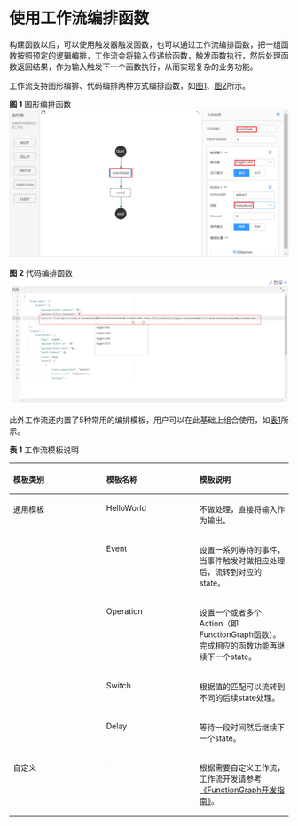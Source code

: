 # 使用工作流编排函数<a name="ZH-CN_TOPIC_0149027360"></a>

构建函数以后，可以使用触发器触发函数，也可以通过工作流编排函数，把一组函数按照预定的逻辑编排，工作流会将输入传递给函数，触发函数执行，然后处理函数返回结果，作为输入触发下一个函数执行，从而实现复杂的业务功能。

工作流支持图形编排、代码编排两种方式编排函数，如[图1](#fig206771040101614)、[图2](#fig14523121241515)所示。

**图 1**  图形编排函数<a name="fig206771040101614"></a>  
![](figures/图形编排函数.png "图形编排函数")

**图 2**  代码编排函数<a name="fig14523121241515"></a>  
![](figures/代码编排函数.png "代码编排函数")

此外工作流还内置了5种常用的编排模板，用户可以在此基础上组合使用，如[表1](#table536839433)所示。

**表 1**  工作流模板说明

<a name="table536839433"></a>
<table><thead align="left"><tr id="row98803369433"><th class="cellrowborder" valign="top" width="33.33333333333333%" id="mcps1.2.4.1.1"><p id="p195312449453"><a name="p195312449453"></a><a name="p195312449453"></a>模板类别</p>
</th>
<th class="cellrowborder" valign="top" width="33.33333333333333%" id="mcps1.2.4.1.2"><p id="p466353519433"><a name="p466353519433"></a><a name="p466353519433"></a>模板名称</p>
</th>
<th class="cellrowborder" valign="top" width="33.33333333333333%" id="mcps1.2.4.1.3"><p id="p193671149433"><a name="p193671149433"></a><a name="p193671149433"></a>模板说明</p>
</th>
</tr>
</thead>
<tbody><tr id="row400863009433"><td class="cellrowborder" rowspan="5" valign="top" width="33.33333333333333%" headers="mcps1.2.4.1.1 "><p id="p257648389433"><a name="p257648389433"></a><a name="p257648389433"></a>通用模板</p>
</td>
<td class="cellrowborder" valign="top" width="33.33333333333333%" headers="mcps1.2.4.1.2 "><p id="p430147759536"><a name="p430147759536"></a><a name="p430147759536"></a>HelloWorld</p>
</td>
<td class="cellrowborder" valign="top" width="33.33333333333333%" headers="mcps1.2.4.1.3 "><p id="p616447579536"><a name="p616447579536"></a><a name="p616447579536"></a>不做处理，直接将输入作为输出。</p>
</td>
</tr>
<tr id="row299889049433"><td class="cellrowborder" valign="top" headers="mcps1.2.4.1.1 "><p id="p431985569536"><a name="p431985569536"></a><a name="p431985569536"></a>Event</p>
</td>
<td class="cellrowborder" valign="top" headers="mcps1.2.4.1.2 "><p id="p94221109536"><a name="p94221109536"></a><a name="p94221109536"></a>设置一系列等待的事件，当事件触发时做相应处理后，流转到对应的state。</p>
</td>
</tr>
<tr id="row665189139433"><td class="cellrowborder" valign="top" headers="mcps1.2.4.1.1 "><p id="p236145649536"><a name="p236145649536"></a><a name="p236145649536"></a>Operation</p>
</td>
<td class="cellrowborder" valign="top" headers="mcps1.2.4.1.2 "><p id="p337315419536"><a name="p337315419536"></a><a name="p337315419536"></a>设置一个或者多个Action（即FunctionGraph函数）。完成相应的函数功能再继续下一个state。</p>
</td>
</tr>
<tr id="row125071899433"><td class="cellrowborder" valign="top" headers="mcps1.2.4.1.1 "><p id="p284495429536"><a name="p284495429536"></a><a name="p284495429536"></a>Switch</p>
</td>
<td class="cellrowborder" valign="top" headers="mcps1.2.4.1.2 "><p id="p227115519536"><a name="p227115519536"></a><a name="p227115519536"></a>根据值的匹配可以流转到不同的后续state处理。</p>
</td>
</tr>
<tr id="row552871319433"><td class="cellrowborder" valign="top" headers="mcps1.2.4.1.1 "><p id="p479404789536"><a name="p479404789536"></a><a name="p479404789536"></a>Delay</p>
</td>
<td class="cellrowborder" valign="top" headers="mcps1.2.4.1.2 "><p id="p579734819536"><a name="p579734819536"></a><a name="p579734819536"></a>等待一段时间然后继续下一个state。</p>
</td>
</tr>
<tr id="row645554759433"><td class="cellrowborder" valign="top" width="33.33333333333333%" headers="mcps1.2.4.1.1 "><p id="p616109509433"><a name="p616109509433"></a><a name="p616109509433"></a>自定义</p>
</td>
<td class="cellrowborder" valign="top" width="33.33333333333333%" headers="mcps1.2.4.1.2 "><p id="p244310919433"><a name="p244310919433"></a><a name="p244310919433"></a>-</p>
</td>
<td class="cellrowborder" valign="top" width="33.33333333333333%" headers="mcps1.2.4.1.3 "><p id="p327613449433"><a name="p327613449433"></a><a name="p327613449433"></a>根据需要自定义工作流，工作流开发请参考<a href="https://support.huaweicloud.com/devg-functiongraph/functiongraph_02_0101.html" target="_blank" rel="noopener noreferrer">《FunctionGraph开发指南》</a>。</p>
</td>
</tr>
</tbody>
</table>

